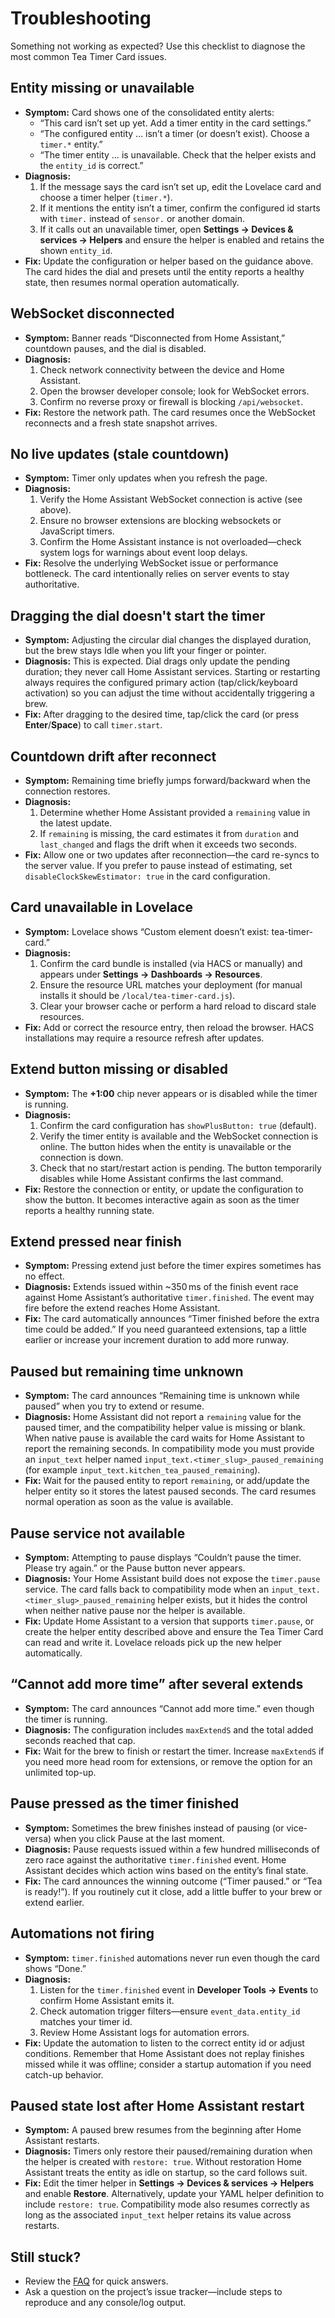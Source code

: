 # Troubleshooting

Something not working as expected? Use this checklist to diagnose the most common Tea Timer Card
issues.

## Entity missing or unavailable

- **Symptom:** Card shows one of the consolidated entity alerts:
  - “This card isn’t set up yet. Add a timer entity in the card settings.”
  - “The configured entity … isn’t a timer (or doesn’t exist). Choose a `timer.*` entity.”
  - “The timer entity … is unavailable. Check that the helper exists and the `entity_id` is correct.”
- **Diagnosis:**
  1. If the message says the card isn’t set up, edit the Lovelace card and choose a timer helper (`timer.*`).
  2. If it mentions the entity isn’t a timer, confirm the configured id starts with `timer.` instead of `sensor.` or another domain.
  3. If it calls out an unavailable timer, open **Settings → Devices & services → Helpers** and ensure the helper is enabled and retains the shown `entity_id`.
- **Fix:** Update the configuration or helper based on the guidance above. The card hides the dial and presets until the entity reports a healthy state, then resumes normal operation automatically.

## WebSocket disconnected

- **Symptom:** Banner reads “Disconnected from Home Assistant,” countdown pauses, and the dial is
  disabled.
- **Diagnosis:**
  1. Check network connectivity between the device and Home Assistant.
  2. Open the browser developer console; look for WebSocket errors.
  3. Confirm no reverse proxy or firewall is blocking `/api/websocket`.
- **Fix:** Restore the network path. The card resumes once the WebSocket reconnects and a fresh state
  snapshot arrives.

## No live updates (stale countdown)

- **Symptom:** Timer only updates when you refresh the page.
- **Diagnosis:**
  1. Verify the Home Assistant WebSocket connection is active (see above).
  2. Ensure no browser extensions are blocking websockets or JavaScript timers.
  3. Confirm the Home Assistant instance is not overloaded—check system logs for warnings about event
     loop delays.
- **Fix:** Resolve the underlying WebSocket issue or performance bottleneck. The card intentionally
  relies on server events to stay authoritative.

## Dragging the dial doesn't start the timer

- **Symptom:** Adjusting the circular dial changes the displayed duration, but the brew stays Idle
  when you lift your finger or pointer.
- **Diagnosis:** This is expected. Dial drags only update the pending duration; they never call
  Home Assistant services. Starting or restarting always requires the configured primary action
  (tap/click/keyboard activation) so you can adjust the time without accidentally triggering a brew.
- **Fix:** After dragging to the desired time, tap/click the card (or press **Enter**/**Space**) to
  call `timer.start`.

## Countdown drift after reconnect

- **Symptom:** Remaining time briefly jumps forward/backward when the connection restores.
- **Diagnosis:**
  1. Determine whether Home Assistant provided a `remaining` value in the latest update.
  2. If `remaining` is missing, the card estimates it from `duration` and `last_changed` and flags the
     drift when it exceeds two seconds.
- **Fix:** Allow one or two updates after reconnection—the card re-syncs to the server value. If you
  prefer to pause instead of estimating, set `disableClockSkewEstimator: true` in the card
  configuration.

## Card unavailable in Lovelace

- **Symptom:** Lovelace shows “Custom element doesn’t exist: tea-timer-card.”
- **Diagnosis:**
  1. Confirm the card bundle is installed (via HACS or manually) and appears under **Settings →
     Dashboards → Resources**.
  2. Ensure the resource URL matches your deployment (for manual installs it should be
     `/local/tea-timer-card.js`).
  3. Clear your browser cache or perform a hard reload to discard stale resources.
- **Fix:** Add or correct the resource entry, then reload the browser. HACS installations may require a
  resource refresh after updates.

## Extend button missing or disabled

- **Symptom:** The **+1:00** chip never appears or is disabled while the timer is running.
- **Diagnosis:**
  1. Confirm the card configuration has `showPlusButton: true` (default).
  2. Verify the timer entity is available and the WebSocket connection is online. The button hides when
     the entity is unavailable or the connection is down.
  3. Check that no start/restart action is pending. The button temporarily disables while Home
     Assistant confirms the last command.
- **Fix:** Restore the connection or entity, or update the configuration to show the button. It becomes
  interactive again as soon as the timer reports a healthy running state.

## Extend pressed near finish

- **Symptom:** Pressing extend just before the timer expires sometimes has no effect.
- **Diagnosis:** Extends issued within ~350 ms of the finish event race against Home Assistant’s
  authoritative `timer.finished`. The event may fire before the extend reaches Home Assistant.
- **Fix:** The card automatically announces “Timer finished before the extra time could be added.” If
  you need guaranteed extensions, tap a little earlier or increase your increment duration to add more
  runway.

## Paused but remaining time unknown

- **Symptom:** The card announces “Remaining time is unknown while paused” when you try to extend or
  resume.
- **Diagnosis:** Home Assistant did not report a `remaining` value for the paused timer, and the
  compatibility helper value is missing or blank. When native pause is available the card waits for Home
  Assistant to report the remaining seconds. In compatibility mode you must provide an `input_text`
  helper named `input_text.<timer_slug>_paused_remaining` (for example
  `input_text.kitchen_tea_paused_remaining`).
- **Fix:** Wait for the paused entity to report `remaining`, or add/update the helper entity so it
  stores the latest paused seconds. The card resumes normal operation as soon as the value is
  available.

## Pause service not available

- **Symptom:** Attempting to pause displays “Couldn’t pause the timer. Please try again.” or the Pause
  button never appears.
- **Diagnosis:** Your Home Assistant build does not expose the `timer.pause` service. The card falls
  back to compatibility mode when an `input_text.<timer_slug>_paused_remaining` helper exists, but it
  hides the control when neither native pause nor the helper is available.
- **Fix:** Update Home Assistant to a version that supports `timer.pause`, or create the helper entity
  described above and ensure the Tea Timer Card can read and write it. Lovelace reloads pick up the new
  helper automatically.

## “Cannot add more time” after several extends

- **Symptom:** The card announces “Cannot add more time.” even though the timer is running.
- **Diagnosis:** The configuration includes `maxExtendS` and the total added seconds reached that cap.
- **Fix:** Wait for the brew to finish or restart the timer. Increase `maxExtendS` if you need more head
  room for extensions, or remove the option for an unlimited top-up.

## Pause pressed as the timer finished

- **Symptom:** Sometimes the brew finishes instead of pausing (or vice-versa) when you click Pause at
  the last moment.
- **Diagnosis:** Pause requests issued within a few hundred milliseconds of zero race against the
  authoritative `timer.finished` event. Home Assistant decides which action wins based on the entity’s
  final state.
- **Fix:** The card announces the winning outcome (“Timer paused.” or “Tea is ready!”). If you routinely
  cut it close, add a little buffer to your brew or extend earlier.

## Automations not firing

- **Symptom:** `timer.finished` automations never run even though the card shows “Done.”
- **Diagnosis:**
  1. Listen for the `timer.finished` event in **Developer Tools → Events** to confirm Home Assistant
     emits it.
  2. Check automation trigger filters—ensure `event_data.entity_id` matches your timer id.
  3. Review Home Assistant logs for automation errors.
- **Fix:** Update the automation to listen to the correct entity id or adjust conditions. Remember that
  Home Assistant does not replay finishes missed while it was offline; consider a startup automation
  if you need catch-up behavior.

## Paused state lost after Home Assistant restart

- **Symptom:** A paused brew resumes from the beginning after Home Assistant restarts.
- **Diagnosis:** Timers only restore their paused/remaining duration when the helper is created with
  `restore: true`. Without restoration Home Assistant treats the entity as idle on startup, so the card
  follows suit.
- **Fix:** Edit the timer helper in **Settings → Devices & services → Helpers** and enable **Restore**.
  Alternatively, update your YAML helper definition to include `restore: true`. Compatibility mode also
  resumes correctly as long as the associated `input_text` helper retains its value across restarts.

## Still stuck?

- Review the [FAQ](faq.md) for quick answers.
- Ask a question on the project’s issue tracker—include steps to reproduce and any console/log output.
